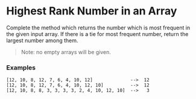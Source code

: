 # Highest Rank Number in an Array

Complete the method which returns the number which is most frequent in the given input array. If there is a tie for most frequent number, return the largest number among them.

> Note: no empty arrays will be given.

### Examples

```
[12, 10, 8, 12, 7, 6, 4, 10, 12]              -->  12
[12, 10, 8, 12, 7, 6, 4, 10, 12, 10]          -->  12
[12, 10, 8, 8, 3, 3, 3, 3, 2, 4, 10, 12, 10]  -->   3
```
